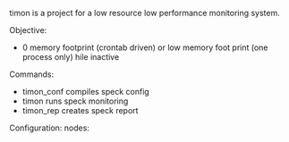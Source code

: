 timon is a project for a low resource low performance monitoring 
system.


Objective:
- 0 memory footprint (crontab driven) or low memory foot print
    (one process only) hile inactive 


Commands:
- timon_conf    compiles speck config
- timon         runs speck monitoring
- timon_rep     creates speck report


Configuration:
nodes:

